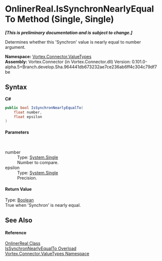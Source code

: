 # OnlinerReal.IsSynchronNearlyEqualTo Method (Single, Single)
 _**\[This is preliminary documentation and is subject to change.\]**_

Determines whether this 'Synchron' value is nearly equal to number argument.

**Namespace:**&nbsp;<a href="N_Vortex_Connector_ValueTypes.md">Vortex.Connector.ValueTypes</a><br />**Assembly:**&nbsp;Vortex.Connector (in Vortex.Connector.dll) Version: 0.101.0-alpha.5+Branch.develop.Sha.964441db673232ae7ce236ab6ff4c304c79df7be

## Syntax

**C#**<br />
``` C#
public bool IsSynchronNearlyEqualTo(
	float number,
	float epsilon
)
```


#### Parameters
&nbsp;<dl><dt>number</dt><dd>Type: <a href="http://msdn2.microsoft.com/en-us/library/3www918f" target="_blank">System.Single</a><br />Number to compare.</dd><dt>epsilon</dt><dd>Type: <a href="http://msdn2.microsoft.com/en-us/library/3www918f" target="_blank">System.Single</a><br />Precision.</dd></dl>

#### Return Value
Type: <a href="http://msdn2.microsoft.com/en-us/library/a28wyd50" target="_blank">Boolean</a><br />True when 'Synchron' is nearly equal.

## See Also


#### Reference
<a href="T_Vortex_Connector_ValueTypes_OnlinerReal.md">OnlinerReal Class</a><br /><a href="Overload_Vortex_Connector_ValueTypes_OnlinerReal_IsSynchronNearlyEqualTo.md">IsSynchronNearlyEqualTo Overload</a><br /><a href="N_Vortex_Connector_ValueTypes.md">Vortex.Connector.ValueTypes Namespace</a><br />